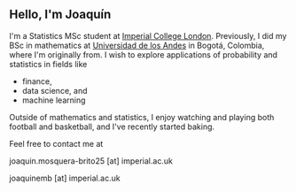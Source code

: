 ## Hello, I'm Joaquín
I'm a Statistics MSc student at [Imperial College London](imperial.ac.uk). Previously, I did my BSc in mathematics at [Universidad de los Andes](uniandes.edu.co) in Bogotá, Colombia, where I'm originally from. I wish to explore applications of probability and statistics in fields like

- finance,
- data science, and
- machine learning

Outside of mathematics and statistics, I enjoy watching and playing both football and basketball, and I've recently started baking.

Feel free to contact me at

joaquin.mosquera-brito25 [at] imperial.ac.uk

joaquinemb [at] imperial.ac.uk
